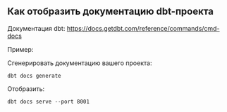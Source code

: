## Как отобразить документацию dbt-проекта

Документация dbt:
https://docs.getdbt.com/reference/commands/cmd-docs

Пример:

Сгенерировать документацию вашего проекта:

    dbt docs generate

Отобразить:

    dbt docs serve --port 8001
